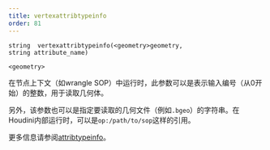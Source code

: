 ```yaml
---
title: vertexattribtypeinfo
order: 81
---
```

`string  vertexattribtypeinfo(<geometry>geometry, string attribute_name)`

`<geometry>`

在节点上下文（如wrangle SOP）中运行时，此参数可以是表示输入编号（从0开始）的整数，用于读取几何体。

另外，该参数也可以是指定要读取的几何文件（例如`.bgeo`）的字符串。在Houdini内部运行时，可以是`op:/path/to/sop`这样的引用。

更多信息请参阅[attribtypeinfo](/zh-cn/houdini-vex/attributes-and-intrinsics/attribtypeinfo "返回几何属性的转换元数据。")。
